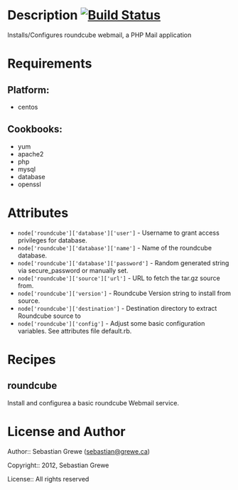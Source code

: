 Description [![Build Status](https://travis-ci.org/TheSerapher/chef-roundcube.png?branch=master)](https://travis-ci.org/TheSerapher/chef-roundcube)
===========

Installs/Configures roundcube webmail, a PHP Mail application

Requirements
============

## Platform:

* centos

## Cookbooks:

* yum
* apache2
* php
* mysql
* database
* openssl

Attributes
==========

* `node['roundcube']['database']['user']` - Username to grant access privileges for database.
* `node['roundcube']['database']['name']` - Name of the roundcube database.
* `node['roundcube']['database']['password']` - Random generated string via secure_password or manually set.
* `node['roundcube']['source']['url']` - URL to fetch the tar.gz source from.
* `node['roundcube']['version']` - Roundcube Version string to install from source.
* `node['roundcube']['destination']` - Destination directory to extract Roundcube source to
* `node['roundcube']['config']` - Adjust some basic configuration variables. See attributes file default.rb.

Recipes
=======

## roundcube

Install and configurea a basic roundcube Webmail service.


License and Author
==================

Author:: Sebastian Grewe (<sebastian@grewe.ca>)

Copyright:: 2012, Sebastian Grewe

License:: All rights reserved
